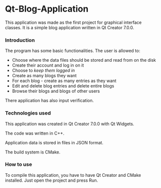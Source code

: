 # Qt-Blog-Application
This application was made as the first project for graphical interface classes. It is a simple blog application written in Qt Creator 7.0.0.

### Introduction

The program has some basic functionalities. The user is allowed to:

* Choose where the data files should be stored and read from on the disk
* Create their account and log in on it
* Choose to _keep them logged in_
* Create as many blogs they want
* For each blog - create as many entries as they want
* Edit and delete blog entries and delete entire blogs
* Browse their blogs and blogs of other users

There application has also input verification.

### Technologies used

This application was created in Qt Creator 7.0.0 with Qt Widgets.

The code was written in C++.

Application data is stored in files in JSON format.

The build system is CMake.

### How to use

To compile this application, you have to have Qt Creator and CMake installed.
Just open the project and press Run.
